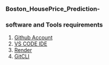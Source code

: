 ### Boston_HousePrice_Prediction-

### software and Tools requirements

1. [Github Account](https://github.com)
2. [VS CODE IDE](https://code.visualstudio.com)
3. [Render](https://render.com/)
4. [GitCLI](https://git-scm.com/book/en/v2)

